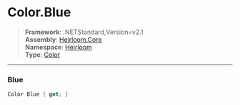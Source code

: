 # Color.Blue

> **Framework**: .NETStandard,Version=v2.1  
> **Assembly**: [Heirloom.Core][0]  
> **Namespace**: [Heirloom][0]  
> **Type**: [Color][1]  

--------------------------------------------------------------------------------

### Blue

```cs
Color Blue { get; }
```

[0]: ../Heirloom.Core.md
[1]: Heirloom.Color.md
